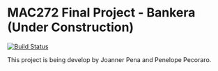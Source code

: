 # MAC272 Final Project - Bankera (Under Construction)

[![Build Status](https://travis-ci.org/joannerpena/bankera-app.svg?branch=master)](https://travis-ci.org/joannerpena/bankera-app)

This project is being develop by Joanner Pena and Penelope Pecoraro.
